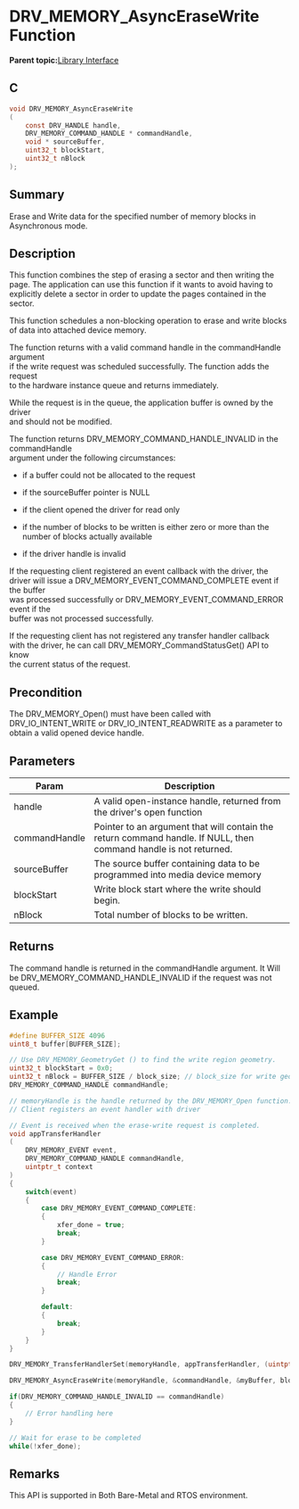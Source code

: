 # DRV\_MEMORY\_AsyncEraseWrite Function

**Parent topic:**[Library Interface](GUID-E18B0923-4286-4E08-A2EB-9A482E0063AE.md)

## C

```c
void DRV_MEMORY_AsyncEraseWrite
(
    const DRV_HANDLE handle,
    DRV_MEMORY_COMMAND_HANDLE * commandHandle,
    void * sourceBuffer,
    uint32_t blockStart,
    uint32_t nBlock
);
```

## Summary

Erase and Write data for the specified number of memory blocks in Asynchronous mode.

## Description

This function combines the step of erasing a sector and then writing the<br />page. The application can use this function if it wants to avoid having to<br />explicitly delete a sector in order to update the pages contained in the<br />sector.

This function schedules a non-blocking operation to erase and write blocks<br />of data into attached device memory.

The function returns with a valid command handle in the commandHandle argument<br />if the write request was scheduled successfully. The function adds the request<br />to the hardware instance queue and returns immediately.

While the request is in the queue, the application buffer is owned by the driver<br />and should not be modified.

The function returns DRV\_MEMORY\_COMMAND\_HANDLE\_INVALID in the commandHandle<br />argument under the following circumstances:

-   if a buffer could not be allocated to the request

-   if the sourceBuffer pointer is NULL

-   if the client opened the driver for read only

-   if the number of blocks to be written is either zero or more than the number of blocks actually available

-   if the driver handle is invalid


If the requesting client registered an event callback with the driver, the<br />driver will issue a DRV\_MEMORY\_EVENT\_COMMAND\_COMPLETE event if the buffer<br />was processed successfully or DRV\_MEMORY\_EVENT\_COMMAND\_ERROR event if the<br />buffer was not processed successfully.

If the requesting client has not registered any transfer handler callback<br />with the driver, he can call DRV\_MEMORY\_CommandStatusGet\(\) API to know<br />the current status of the request.

## Precondition

The DRV\_MEMORY\_Open\(\) must have been called with DRV\_IO\_INTENT\_WRITE or DRV\_IO\_INTENT\_READWRITE as a parameter to obtain a valid opened device handle.

## Parameters

|Param|Description|
|-----|-----------|
|handle|A valid open-instance handle, returned from the driver's open function|
|commandHandle|Pointer to an argument that will contain the return command handle. If NULL, then command handle is not returned.|
|sourceBuffer|The source buffer containing data to be programmed into media device memory|
|blockStart|Write block start where the write should begin.|
|nBlock|Total number of blocks to be written.|

## Returns

The command handle is returned in the commandHandle argument. It Will be DRV\_MEMORY\_COMMAND\_HANDLE\_INVALID if the request was not queued.

## Example

```c
#define BUFFER_SIZE 4096
uint8_t buffer[BUFFER_SIZE];

// Use DRV_MEMORY_GeometryGet () to find the write region geometry.
uint32_t blockStart = 0x0;
uint32_t nBlock = BUFFER_SIZE / block_size; // block_size for write geometry
DRV_MEMORY_COMMAND_HANDLE commandHandle;

// memoryHandle is the handle returned by the DRV_MEMORY_Open function.
// Client registers an event handler with driver

// Event is received when the erase-write request is completed.
void appTransferHandler
(
    DRV_MEMORY_EVENT event,
    DRV_MEMORY_COMMAND_HANDLE commandHandle,
    uintptr_t context
)
{
    switch(event)
    {
        case DRV_MEMORY_EVENT_COMMAND_COMPLETE:
        {
            xfer_done = true;
            break;
        }

        case DRV_MEMORY_EVENT_COMMAND_ERROR:
        {
            // Handle Error
            break;
        }

        default:
        {
            break;
        }
    }
}

DRV_MEMORY_TransferHandlerSet(memoryHandle, appTransferHandler, (uintptr_t)NULL);

DRV_MEMORY_AsyncEraseWrite(memoryHandle, &commandHandle, &myBuffer, blockStart, nBlock);

if(DRV_MEMORY_COMMAND_HANDLE_INVALID == commandHandle)
{
    // Error handling here
}

// Wait for erase to be completed
while(!xfer_done);

```

## Remarks

This API is supported in Both Bare-Metal and RTOS environment.

